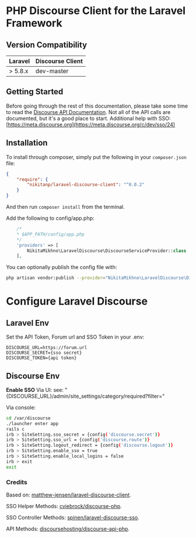 PHP Discourse Client for the Laravel Framework
==============

## Version Compatibility

| Laravel   | Discourse Client |
| :-------- | :---------- |
| > 5.8.x   | dev-master |


## Getting Started

Before going through the rest of this documentation, please take some time to read the [Discourse API Documentation](https://docs.discourse.org/).
Not all of the API calls are documented, but it's a good place to start.
Additional help with SSO: [https://meta.discourse.org](https://meta.discourse.org/c/dev/sso/24)

## Installation

To install through composer, simply put the following in your `composer.json` file:

```json
{
    "require": {
        "nikitanp/laravel-discourse-client": "^0.0.2"
    }
}
```

And then run `composer install` from the terminal.

Add the following to config/app.php:

```php
    /*
    * $APP_PATH/config/app.php
    */
    'providers' => [
        NikitaMikhno\LaravelDiscourse\DiscourseServiceProvider::class
    ],
```

You can optionally publish the config file with:

```bash
php artisan vendor:publish --provider="NikitaMikhno\LaravelDiscourse\DiscourseServiceProvider" --tag="config"

```

# Configure Laravel Discourse

## Laravel Env

Set the API Token, Forum url and SSO Token in your .env:

```
DISCOURSE_URL=https://forum.url
DISCOURSE_SECRET={sso secret}
DISCOURSE_TOKEN={api token}
```

## Discourse Env

**Enable SSO**
Via UI:
see: "{DISCOURSE\_URL}/admin/site\_settings/category/required?filter="

Via console:

```bash
cd /var/discourse
./launcher enter app
rails c
irb > SiteSetting.sso_secret = {config('discourse.secret')}
irb > SiteSetting.sso_url = {config('discourse.route')}
irb > SiteSetting.logout_redirect = {config('discourse.logout')}
irb > SiteSetting.enable_sso = true
irb > SiteSetting.enable_local_logins = false
irb > exit
exit
```

### Credits

Based on: [matthew-jensen/laravel-discourse-client](https://github.com/matthew-jensen/laravel-discourse).

SSO Helper Methods: [cviebrock/discourse-php](https://github.com/cviebrock/discourse-php/).

SSO Controller Methods: [spinen/laravel-discourse-sso](https://github.com/spinen/laravel-discourse-sso).

API Methods: [discoursehosting/discourse-api-php](https://github.com/discoursehosting/discourse-api-php).

